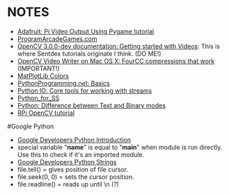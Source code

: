 # NOTES
- [Adafruit: Pi Video Output Using Pygame tutorial](https://learn.adafruit.com/pi-video-output-using-pygame/pointing-pygame-to-the-framebuffer)
- [ProgramArcadeGames.com](http://programarcadegames.com/index.php?lang=en&chapter=python_as_calculator)
- [OpenCV 3.0.0-dev documentation: Getting started with Videos](http://docs.opencv.org/3.0-beta/doc/py_tutorials/py_gui/py_video_display/py_video_display.html): This is where Sentdex tutorials originate I think. (DO ME!)
- [OpenCV Video Writer on Mac OS X: FourCC compressions that work ](https://gist.github.com/takuma7/44f9ecb028ff00e2132e) (IMPORTANT!)
- [MatPlotLib Colors](http://matplotlib.org/examples/color/named_colors.html)
- [PythonProgramming.net: Basics](https://pythonprogramming.net/python-3-loop-tutorial/?completed=/python-3-variables-tutorial/)
- [Python IO: Core tools for working with streams](https://docs.python.org/2/library/io.html)
- [Python_for_SS](http://www-rohan.sdsu.edu/~gawron/python_for_ss/course_core/book_draft/anatomy/files.html)
- [Python: Difference between Text and Binary modes](http://stackoverflow.com/questions/9644110/difference-between-parsing-a-text-file-in-r-and-rb-mode/9644141#9644141)
- [RPi OpenCV tutorial](http://rpihome.blogspot.com/2015/03/face-detection-with-raspberry-pi.html)


#Google Python
- [Google Developers Python Introduction](https://developers.google.com/edu/python/introduction)
- special variable "__name__" is equal to "__main__" when module is run directly.  Use this to check if it's an imported module.
- [Google Developers Python Strings](https://developers.google.com/edu/python/strings)
- file.tell() = gives position of file cursor.
- file.seek(0, 0) = sets the cursor position.
- file.readline() = reads up until \n (?)